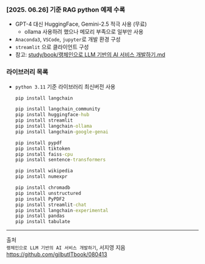 ### [2025. 06.26] 기준 RAG python 예제 수록
- GPT-4 대신 HuggingFace, Gemini-2.5 적극 사용 (무료)
  - ollama 사용하려 했으나 메모리 부족으로 일부만 사용
- `Anaconda3`, `VSCode`, `jupyter`로 개발 환경 구성
- `streamlit` 으로 클라이언트 구성
- 참고: [study/book/랭체인으로 LLM 기반의 AI 서비스 개발하기.md](https://github.com/hana2set/study/blob/main/%EA%B8%B0%ED%83%80/book/%EB%9E%AD%EC%B2%B4%EC%9D%B8%EC%9C%BC%EB%A1%9C%20LLM%20%EA%B8%B0%EB%B0%98%EC%9D%98%20AI%20%EC%84%9C%EB%B9%84%EC%8A%A4%20%EA%B0%9C%EB%B0%9C%ED%95%98%EA%B8%B0.md)

### 라이브러리 목록
- `python 3.11` 기준 라이브러리 최신버전 사용
    ```cmd
    pip install langchain

    pip install langchain_community
    pip install huggingface-hub
    pip install streamlit
    pip install langchain-ollama
    pip install langchain-google-genai
    
    pip install pypdf
    pip install tiktoken
    pip install faiss-cpu
    pip install sentence-transformers

    pip install wikipedia
    pip install numexpr
    
    pip install chromadb
    pip install unstructured
    pip install PyPDF2
    pip install streamlit-chat
    pip install langchain-experimental
    pip install pandas
    pip install tabulate
    ```

--- 

출처   
`랭체인으로 LLM 기반의 AI 서비스 개발하기`, 서지영 지음
https://github.com/gilbutITbook/080413  
